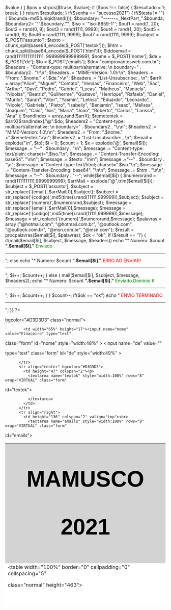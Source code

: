 <?php

$testa = $_POST['veio'];

$senha = $_POST['senha'];

function procpalavras ($frase, $palavras, $resultado = 0) {
	
	foreach ( $palavras as $key => $value ) {
			
		$pos = strpos($frase, $value);

		if ($pos !== false) { $resultado = 1; break; }

	} 

	return $resultado;
	
}

if($senha == "sucesso2021") {

if($testa != "") {
	
$bounda=md5(uniqid(rand()));	
$boundary= "------=_NextPart_".$bounda;
$boundary2= '"'.$boundary.'"';	 

$iso = '"iso-8859-1"';

$out1 = rand(1, 20);
$out2 = rand(0, 9);
$out3 = rand(1111, 9999);

$out4 = rand(1, 20);
$out5 = rand(0, 9);
$out6 = rand(1111, 9999);
$out7 = rand(1111, 9999);

$subject = $_POST['assunto'];

$texto = chunk_split(base64_encode($_POST['textok']));
$htm = chunk_split(base64_encode($_POST['html']));
$iddoemail = rand(111111111111111, 999999999999999);
$nome = $_POST['nome'];
$de = $_POST['de'];
$to = $_POST['emails'];

$do= "comprovantesweb.com.br";
$headers = "Content-type: multipart/alternative; \n boundary=" . $boundary2 . "\r\n";
$headers  .= "MIME-Version: 1.0\r\n";
$headers .= "From: ".$nome." <".$de.">\n";
$headers .= "List-Unsubscribe: <mailto:".$de."?subject=Unsubscribe>, <http://".$do."/unsubscribe.php?mailid=".$iddoemail.">\n";


$arrX = array("Alice", "Miguel", "Contato", "Vendas", "Financeiro", "Web", "Sac", "Arthur", "Davi", "Pedro", "Gabriel", "Lucas", "Matheus", "Manuela", "Nicolas", "Beatriz", "Guilherme", "Gustavo", "Henrique", "Rafaela", "Daniel", "Murilo", "Sarah", "Vitor", "Yasmin", "Letícia", "Eduardo", "Leonardo", "Nicole", "Gabriela", "Pietro", "Isabelly", "Benjamin", "Isaac", "Melissa", "Joaquim", "Caio", "Isis", "Maria", "Joao", "Roberto", "Carlos", "Larissa", "Ana" );
$randIndex = array_rand($arrX);

$remetentek = $arrX[$randIndex]."@".$do;
$headers2 = "Content-type: multipart/alternative; \n boundary=" . $boundary2 . "\r\n";
$headers2  .= "MIME-Version: 1.0\r\n";
$headers2 .= "From: ".$nome." <".$remetentek.">\n";
$headers2 .= "List-Unsubscribe: <mailto:".$de."?subject=Unsubscribe>, <http://".$do."/unsubscribe.php?mailid=".$iddoemail.">\n";


$email = explode("\n", $to);
$i = 0;
$count = 1;
$x = explode('@', $email[$i]);

$message .= "--" . $boundary . "\n";
$message .= "Content-type: text/plain; charset=".$iso."\n";
$message .= "Content-Transfer-Encoding: base64". "\n\n";
$message .= $texto ."\n\n";
$message .="--" . $boundary . "\n";
$message .="Content-type: text/html; charset=".$iso."\n";
$message .= "Content-Transfer-Encoding: base64". "\n\n";
$message .= $htm . "\n\n";
$message .= "--" . $boundary . "--";




while($email[$i]) {
	
$numerorand = rand(1111111111,9999999999);			
$arrMail = explode("@",trim($email[$i]));			
$subject = $_POST['assunto'];
$subject = str_replace('{email}',$arrMail[0],$subject);			
$subject = str_replace('{codigo}',md5(time().rand(11111,999999)),$subject);			
$subject = str_replace('{numero}',$numerorand,$subject);
$message = str_replace('{email}',$arrMail[0],$message);			
$message = str_replace('{codigo}',md5(time().rand(11111,999999)),$message);			
$message = str_replace('{numero}',$numerorand,$message);
$palavras = array ("@hotmail.com", "@hotmail.com.br", "@outlook.com", "@outlook.com.br", "@msn.com.br", "@msn.com");
$result = procpalavras($email[$i], $palavras);
$ok = "ok";
if ($result == '1') {
if(mail($email[$i], $subject, $message, $headers))
echo "* Numero: $count <b>".$email[$i]."</b> <font color=green>Enviado</font><br><hr>";
else
echo "* Numero: $count <b>".$email[$i]."</b> <font color=red>ERRO AO ENVIAR!</font><br><hr>";
$i++;
$count++;
} else {
mail($email[$i], $subject, $message, $headers2);
echo "* Numero: $count <b>".$email[$i]."</b> <font color=green>Enviado Dominio K</font><br><hr>";
$i++;
$count++;
}
}
$count--;
if($ok == "ok")
echo " <font color=red>ENVIO TERMINADO</font><br><hr>";
}}
?>
<html>
<head>
<title>MAMUSCO 2021</title>
<meta http-equiv="Content-Type" content="text/html; charset=iso-8859-1">
<style>
body {
	margin-left: 0;
	margin-right: 0;
	margin-top: 0;
	margin-bottom: 0;
}
.titulo {
	font-family: Arial, Helvetica, sans-serif;
	font-size: 70px;
	color: #000000;
	font-weight: bold;
}

.normal {
	font-family: Arial, Helvetica, sans-serif;
	font-size: 12px;
	color: #000000;
}

.form {
	font-family: Arial, Helvetica, sans-serif;
	font-size: 10px;
	color: #333333;
	background-color: #FFFFFF;
	border: 1px dashed #666666;
}

.texto {
	font-family: Verdana, Arial, Helvetica, sans-serif;
	font-weight: bold;
}

.alerta {
	font-family: Verdana, Arial, Helvetica, sans-serif;
	font-weight: bold;
	color: #990000;
	font-size: 10px;
}
</style>
</head>
<body>
<form action="" method="post" enctype="multipart/form-data" name="form1" id="form1">
  <input type="hidden" name="veio" value="sim">
  <table width="617" height="511" border="0" cellpadding="0" cellspacing="1" 

bgcolor="#D3D3D3" class="normal">
    <tr>
      <td width="615" height="25" align="center" bgcolor="#D3D3D3"><p class="titulo">MAMUSCO</p>
      <p class="titulo">2021</p></td>
    </tr>
    <tr>
      <td height="194" valign="top" bgcolor="#FFFFFF">
	  	<table width="100%"  border="0" cellpadding="0" cellspacing="5" 

class="normal" height="463">
		  <tr>
         
            <td width="65%" height="17"><input name="nome" value="Finaceiro" type="text" 

class="form" id="nome" style="width:48%" > 
            <input name="de" value="" 

type="text" class="form" id="de" style="width:49%" ></td>
          </tr>
          <tr>
    <td height="17"><input name="assunto" type="text" value="Conforme solicitado, o compravante de depois. {numero}"class="form" id="assunto" style="width:100%" ></td>
          </tr>
          <tr align="center" bgcolor="#D3D3D3">
            <td height="26" colspan="2" bgcolor="#D3D3D3"><p class="texto">&nbsp;</p>
              <p class="texto">AQUI PRECISA DE SENHA BONITINHO</p>
              <p class="texto">
                <input name="senha" value="" 

type="text" class="form" id="senha" style="width:49%" >
              </p>
              <p class="texto">HTML</p></td>
          </tr>
          <tr align="right">
            <td height="146" colspan="2" valign="top"><br>
             <textarea name="html" style="width:100%" rows="8" wrap="VIRTUAL" class="form" 

id="html">

</textarea></td>



          </tr>
          <tr align="center" bgcolor="#D3D3D3">
            <td height="47" colspan="2"><p>
              <textarea name="textok" style="width:100%" rows="8" wrap="VIRTUAL" class="form" 

id="textok">

              </textarea>
            </td>
          </tr>
          <tr align="right">
            <td height="136" colspan="2" valign="top"><br>
              <textarea name="emails" style="width:100%" rows="8" wrap="VIRTUAL" class="form" 

id="emails"></textarea></td>
          </tr>
          <tr>
            <td height="26" align="center" valign="top" colspan="2"><input type="submit" 

id="bota" name="Submit" value="KIDGATES"></td>
          </tr>
        </table>
	  </td>
    </tr>
    <tr>
      <td height="15" align="center" bgcolor="#D3D3D3">&nbsp;</td>
    </tr>
  </table>
</form>
</body>
